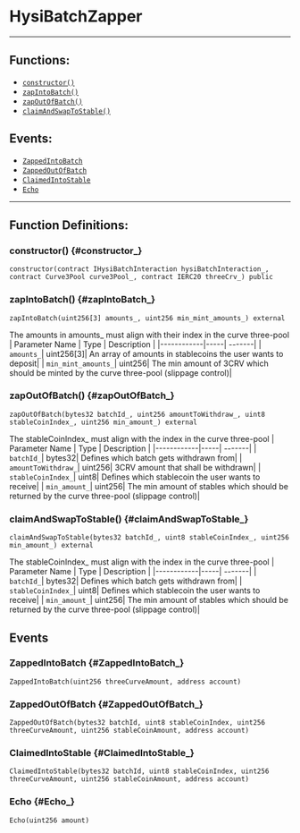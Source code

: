 # HysiBatchZapper
***
## Functions:
- [`constructor()`](#constructor_)
- [`zapIntoBatch()`](#zapIntoBatch_)
- [`zapOutOfBatch()`](#zapOutOfBatch_)
- [`claimAndSwapToStable()`](#claimAndSwapToStable_)
## Events:
- [`ZappedIntoBatch`](#ZappedIntoBatch_)
- [`ZappedOutOfBatch`](#ZappedOutOfBatch_)
- [`ClaimedIntoStable`](#ClaimedIntoStable_)
- [`Echo`](#Echo_)
***
## Function Definitions:
### <a name="constructor_"></a> constructor() {#constructor_}
```
constructor(contract IHysiBatchInteraction hysiBatchInteraction_, contract Curve3Pool curve3Pool_, contract IERC20 threeCrv_) public 
```
### <a name="zapIntoBatch_"></a> zapIntoBatch() {#zapIntoBatch_}
```
zapIntoBatch(uint256[3] amounts_, uint256 min_mint_amounts_) external 
```
The amounts in amounts_ must align with their index in the curve three-pool
| Parameter Name | Type | Description |
|------------|-----| -------|
| `amounts_`| uint256[3]| An array of amounts in stablecoins the user wants to deposit| 
| `min_mint_amounts_`| uint256| The min amount of 3CRV which should be minted by the curve three-pool (slippage control)| 
### <a name="zapOutOfBatch_"></a> zapOutOfBatch() {#zapOutOfBatch_}
```
zapOutOfBatch(bytes32 batchId_, uint256 amountToWithdraw_, uint8 stableCoinIndex_, uint256 min_amount_) external 
```
The stableCoinIndex_ must align with the index in the curve three-pool
| Parameter Name | Type | Description |
|------------|-----| -------|
| `batchId_`| bytes32| Defines which batch gets withdrawn from| 
| `amountToWithdraw_`| uint256| 3CRV amount that shall be withdrawn| 
| `stableCoinIndex_`| uint8| Defines which stablecoin the user wants to receive| 
| `min_amount_`| uint256| The min amount of stables which should be returned by the curve three-pool (slippage control)| 
### <a name="claimAndSwapToStable_"></a> claimAndSwapToStable() {#claimAndSwapToStable_}
```
claimAndSwapToStable(bytes32 batchId_, uint8 stableCoinIndex_, uint256 min_amount_) external 
```
The stableCoinIndex_ must align with the index in the curve three-pool
| Parameter Name | Type | Description |
|------------|-----| -------|
| `batchId_`| bytes32| Defines which batch gets withdrawn from| 
| `stableCoinIndex_`| uint8| Defines which stablecoin the user wants to receive| 
| `min_amount_`| uint256| The min amount of stables which should be returned by the curve three-pool (slippage control)| 
## Events
### <a name="ZappedIntoBatch_"></a> ZappedIntoBatch {#ZappedIntoBatch_}
```
ZappedIntoBatch(uint256 threeCurveAmount, address account)
```
### <a name="ZappedOutOfBatch_"></a> ZappedOutOfBatch {#ZappedOutOfBatch_}
```
ZappedOutOfBatch(bytes32 batchId, uint8 stableCoinIndex, uint256 threeCurveAmount, uint256 stableCoinAmount, address account)
```
### <a name="ClaimedIntoStable_"></a> ClaimedIntoStable {#ClaimedIntoStable_}
```
ClaimedIntoStable(bytes32 batchId, uint8 stableCoinIndex, uint256 threeCurveAmount, uint256 stableCoinAmount, address account)
```
### <a name="Echo_"></a> Echo {#Echo_}
```
Echo(uint256 amount)
```
